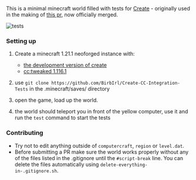 This is a minimal minecraft world filled with tests for [Create](https://github.com/BirbIrl/Create) - originally used in the making of [this pr](https://github.com/Creators-of-Create/Create/pull/7883), now officially merged.

![tests](https://github.com/user-attachments/assets/70465a92-acad-4b05-8984-466b56e3e65c)


### Setting up
1. Create a minecraft 1.21.1 neoforged instance with:
    - [the development version of create](https://github.com/Creators-of-Create/Create/tree/mc1.21.1/dev)
    - [cc:tweaked 1.116.1](https://modrinth.com/mod/cc-tweaked/version/1.116.1) 

2. use `git clone https://github.com/BirbIrl/Create-CC-Integration-Tests` in the .minecraft/saves/ directory

3. open the game, load up the world.

4. the world should teleport you in front of the yellow computer, use it and run the `test` command to start the tests

### Contributing
- Try not to edit anything outside of `computercraft`, `region` or `level.dat`.
- Before submitting a PR make sure the world works properly without any of the files listed in the .gitignore until the `#script-break` line. You can delete the files automatically using `delete-everything-in-.gitignore.sh`.
